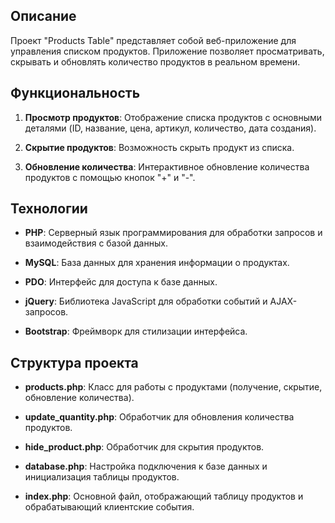 ## Описание

Проект "Products Table" представляет собой веб-приложение для управления списком продуктов. Приложение позволяет просматривать, скрывать и обновлять количество продуктов в реальном времени.

## Функциональность

1. **Просмотр продуктов**: Отображение списка продуктов с основными деталями (ID, название, цена, артикул, количество, дата создания).
    
2. **Скрытие продуктов**: Возможность скрыть продукт из списка.
    
3. **Обновление количества**: Интерактивное обновление количества продуктов с помощью кнопок "+" и "-".
    

## Технологии

- **PHP**: Серверный язык программирования для обработки запросов и взаимодействия с базой данных.
    
- **MySQL**: База данных для хранения информации о продуктах.
    
- **PDO**: Интерфейс для доступа к базе данных.
    
- **jQuery**: Библиотека JavaScript для обработки событий и AJAX-запросов.
    
- **Bootstrap**: Фреймворк для стилизации интерфейса.
    

## Структура проекта

- **products.php**: Класс для работы с продуктами (получение, скрытие, обновление количества).
    
- **update_quantity.php**: Обработчик для обновления количества продуктов.
    
- **hide_product.php**: Обработчик для скрытия продуктов.
    
- **database.php**: Настройка подключения к базе данных и инициализация таблицы продуктов.
    
- **index.php**: Основной файл, отображающий таблицу продуктов и обрабатывающий клиентские события.
